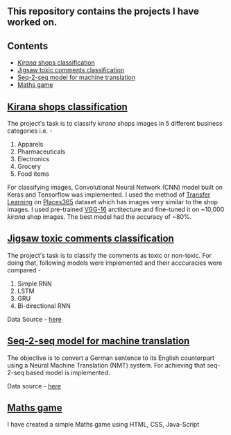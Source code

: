 ## This repository contains the projects I have worked on.
## **Contents**
- [*Kirana* shops classification](#kirana-shops-classification)
- [Jigsaw toxic comments classification](#jigsaw-toxic-comments-classification)
- [Seq-2-seq model for machine translation](#seq-2-seq-model-for-machine-translation)
- [Maths game](#maths-game)

## [**Kirana shops classification**](https://github.com/jainsid07/Siddham-Jain/tree/master/kirana%20shops%20classification)
The project's task is to classify *kirana* shops images in 5 different business categories i.e. - 
1. Apparels
2. Pharmaceuticals
3. Electronics
4. Grocery
5. Food items

For classifying images, Convolutional Neural Network (CNN) model built on Keras and Tensorflow was implemented. I used the method of [Transfer Learning](https://machinelearningmastery.com/transfer-learning-for-deep-learning/) on [Places365](http://places2.csail.mit.edu/) dataset which has images very similar to the shop images. 
I used pre-trained [VGG-16](https://towardsdatascience.com/step-by-step-vgg16-implementation-in-keras-for-beginners-a833c686ae6c) arctitecture and fine-tuned it on ~10,000 *kirana* shop images. The best model had the accuracy of ~80%.

## [**Jigsaw toxic comments classification**](https://github.com/jainsid07/Siddham-Jain/tree/master/Jigsaw--toxic-comments-classification)
The project's task is to classify the comments as toxic or non-toxic. For doing that, following models were implemented and their acccuracies were compared - 
1. Simple RNN
2. LSTM
3. GRU
4. Bi-directional RNN

Data Source - [here](https://www.kaggle.com/c/jigsaw-multilingual-toxic-comment-classification/data)

## [**Seq-2-seq model for machine translation**](https://github.com/jainsid07/Siddham-Jain/tree/master/Machine%20translation)
The objective is to convert a German sentence to its English counterpart using a Neural Machine Translation (NMT) system. For achieving that seq-2-seq based model is implemented. 

Data source - [here](http://www.manythings.org/anki/deu-eng.zip)

## [**Maths game**](https://github.com/jainsid07/Siddham-Jain/tree/master/Maths%20game)
I have created a simple Maths game using HTML, CSS, Java-Script









